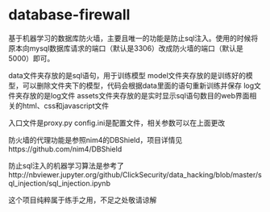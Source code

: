 # database-firewall
基于机器学习的数据库防火墙，主要且唯一的功能是防止sql注入。使用的时候将原本向mysql数据库请求的端口（默认是3306）改成防火墙的端口（默认是5000）即可。

data文件夹存放的是sql语句，用于训练模型
model文件夹存放的是训练好的模型，可以删除文件夹下的模型，代码会根据data里面的语句重新训练并保存
log文件夹存放的是log文件
assets文件夹存放的是实时显示sql语句数目的web界面相关的html、css和javascript文件

入口文件是proxy.py
config.ini是配置文件，相关参数可以在上面更改

防火墙的代理功能是参照nim4的DBShield，项目详情见https://github.com/nim4/DBShield

防止sql注入的机器学习算法是参考了http://nbviewer.jupyter.org/github/ClickSecurity/data_hacking/blob/master/sql_injection/sql_injection.ipynb

这个项目纯粹属于练手之用，不足之处敬请谅解

